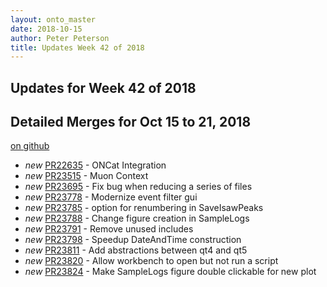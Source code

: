 ```yaml
---
layout: onto_master
date: 2018-10-15
author: Peter Peterson
title: Updates Week 42 of 2018
---
```

Updates for Week 42 of 2018
---------------------------

Detailed Merges for Oct 15 to 21, 2018
--------------------------------------
[on github](https://github.com/mantidproject/mantid/pulls?q=is%3Apr+merged%3A2018-10-16..2018-10-21)

* *new* [PR22635](https://github.com/mantidproject/mantid/pull/22635) - ONCat Integration
* *new* [PR23515](https://github.com/mantidproject/mantid/pull/23515) - Muon Context
* *new* [PR23695](https://github.com/mantidproject/mantid/pull/23695) - Fix bug when reducing a series of files
* *new* [PR23778](https://github.com/mantidproject/mantid/pull/23778) - Modernize event filter gui
* *new* [PR23785](https://github.com/mantidproject/mantid/pull/23785) - option for renumbering in SaveIsawPeaks
* *new* [PR23788](https://github.com/mantidproject/mantid/pull/23788) - Change figure creation in SampleLogs
* *new* [PR23791](https://github.com/mantidproject/mantid/pull/23791) - Remove unused includes
* *new* [PR23798](https://github.com/mantidproject/mantid/pull/23798) - Speedup DateAndTime construction
* *new* [PR23811](https://github.com/mantidproject/mantid/pull/23811) - Add abstractions between qt4 and qt5
* *new* [PR23820](https://github.com/mantidproject/mantid/pull/23820) - Allow workbench to open but not run a script
* *new* [PR23824](https://github.com/mantidproject/mantid/pull/23824) - Make SampleLogs figure double clickable for new plot
